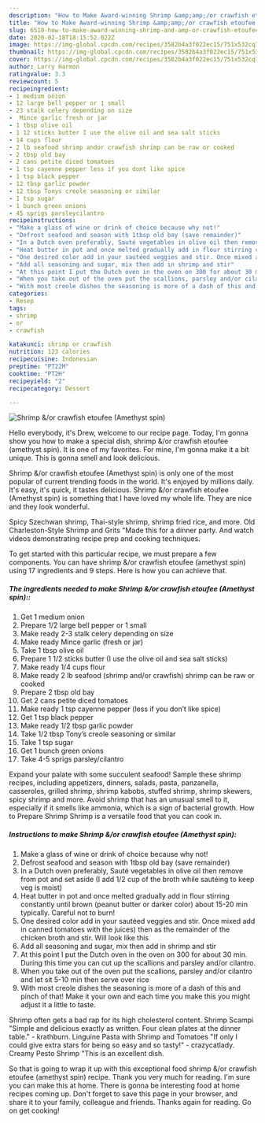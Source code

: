 ```yaml
---
description: "How to Make Award-winning Shrimp &amp;amp;/or crawfish etoufee (Amethyst spin)"
title: "How to Make Award-winning Shrimp &amp;amp;/or crawfish etoufee (Amethyst spin)"
slug: 6510-how-to-make-award-winning-shrimp-and-amp-or-crawfish-etoufee-amethyst-spin
date: 2020-02-18T18:15:52.022Z
image: https://img-global.cpcdn.com/recipes/3582b4a3f022ec15/751x532cq70/shrimp-or-crawfish-etoufee-amethyst-spin-recipe-main-photo.jpg
thumbnail: https://img-global.cpcdn.com/recipes/3582b4a3f022ec15/751x532cq70/shrimp-or-crawfish-etoufee-amethyst-spin-recipe-main-photo.jpg
cover: https://img-global.cpcdn.com/recipes/3582b4a3f022ec15/751x532cq70/shrimp-or-crawfish-etoufee-amethyst-spin-recipe-main-photo.jpg
author: Larry Harmon
ratingvalue: 3.3
reviewcount: 5
recipeingredient:
- 1 medium onion
- 12 large bell pepper or 1 small
- 23 stalk celery depending on size
-  Mince garlic fresh or jar
- 1 tbsp olive oil
- 1 12 sticks butter I use the olive oil and sea salt sticks
- 14 cups flour
- 2 lb seafood shrimp andor crawfish shrimp can be raw or cooked
- 2 tbsp old bay
- 2 cans petite diced tomatoes
- 1 tsp cayenne pepper less if you dont like spice
- 1 tsp black pepper
- 12 tbsp garlic powder
- 12 tbsp Tonys creole seasoning or similar
- 1 tsp sugar
- 1 bunch green onions
- 45 sprigs parsleycilantro
recipeinstructions:
- "Make a glass of wine or drink of choice because why not!"
- "Defrost seafood and season with 1tbsp old bay (save remainder)"
- "In a Dutch oven preferably, Sauté vegetables in olive oil then remove from pot and set aside (I add 1/2 cup of the broth while sautéing to keep veg is moist)"
- "Heat butter in pot and once melted gradually add in flour stirring constantly until brown (peanut butter or darker color) about 15-20 min typically. Careful not to burn!"
- "One desired color add in your sautéed veggies and stir. Once mixed add in canned tomatoes with the juices) then as the remainder of the chicken broth and stir. Will look like this"
- "Add all seasoning and sugar, mix then add in shrimp and stir"
- "At this point I put the Dutch oven in the oven on 300 for about 30 min. During this time you can cut up the scallions and parsley and/or cilantro."
- "When you take out of the oven put the scallions, parsley and/or cilantro and let sit 5-10 min then serve over rice"
- "With most creole dishes the seasoning is more of a dash of this and pinch of that! Make it your own and each time you make this you might adjust it a little to taste."
categories:
- Resep
tags:
- shrimp
- or
- crawfish

katakunci: shrimp or crawfish
nutrition: 123 calories
recipecuisine: Indonesian
preptime: "PT22M"
cooktime: "PT2H"
recipeyield: "2"
recipecategory: Dessert

---
```



![Shrimp &amp;/or crawfish etoufee (Amethyst spin)](https://img-global.cpcdn.com/recipes/3582b4a3f022ec15/751x532cq70/shrimp-or-crawfish-etoufee-amethyst-spin-recipe-main-photo.jpg)

Hello everybody, it's Drew, welcome to our recipe page. Today, I'm gonna show you how to make a special dish, shrimp &amp;/or crawfish etoufee (amethyst spin). It is one of my favorites. For mine, I'm gonna make it a bit unique. This is gonna smell and look delicious.

Shrimp &amp;/or crawfish etoufee (Amethyst spin) is only one of the most popular of current trending foods in the world. It's enjoyed by millions daily. It's easy, it's quick, it tastes delicious. Shrimp &amp;/or crawfish etoufee (Amethyst spin) is something that I have loved my whole life. They are nice and they look wonderful.

Spicy Szechwan shrimp, Thai-style shrimp, shrimp fried rice, and more. Old Charleston-Style Shrimp and Grits &#34;Made this for a dinner party. And watch videos demonstrating recipe prep and cooking techniques.


To get started with this particular recipe, we must prepare a few components. You can have shrimp &amp;/or crawfish etoufee (amethyst spin) using 17 ingredients and 9 steps. Here is how you can achieve that.

##### The ingredients needed to make Shrimp &amp;/or crawfish etoufee (Amethyst spin)::

1. Get 1 medium onion
1. Prepare 1/2 large bell pepper or 1 small
1. Make ready 2-3 stalk celery depending on size
1. Make ready  Mince garlic (fresh or jar)
1. Take 1 tbsp olive oil
1. Prepare 1 1/2 sticks butter (I use the olive oil and sea salt sticks)
1. Make ready 1/4 cups flour
1. Make ready 2 lb seafood (shrimp and/or crawfish) shrimp can be raw or cooked
1. Prepare 2 tbsp old bay
1. Get 2 cans petite diced tomatoes
1. Make ready 1 tsp cayenne pepper (less if you don’t like spice)
1. Get 1 tsp black pepper
1. Make ready 1/2 tbsp garlic powder
1. Take 1/2 tbsp Tony’s creole seasoning or similar
1. Take 1 tsp sugar
1. Get 1 bunch green onions
1. Take 4-5 sprigs parsley/cilantro


Expand your palate with some succulent seafood! Sample these shrimp recipes, including appetizers, dinners, salads, pasta, panzanella, casseroles, grilled shrimp, shrimp kabobs, stuffed shrimp, shrimp skewers, spicy shrimp and more. Avoid shrimp that has an unusual smell to it, especially if it smells like ammonia, which is a sign of bacterial growth. How to Prepare Shrimp Shrimp is a versatile food that you can cook in. 

##### Instructions to make Shrimp &amp;/or crawfish etoufee (Amethyst spin):

1. Make a glass of wine or drink of choice because why not!
1. Defrost seafood and season with 1tbsp old bay (save remainder)
1. In a Dutch oven preferably, Sauté vegetables in olive oil then remove from pot and set aside (I add 1/2 cup of the broth while sautéing to keep veg is moist)
1. Heat butter in pot and once melted gradually add in flour stirring constantly until brown (peanut butter or darker color) about 15-20 min typically. Careful not to burn!
1. One desired color add in your sautéed veggies and stir. Once mixed add in canned tomatoes with the juices) then as the remainder of the chicken broth and stir. Will look like this
1. Add all seasoning and sugar, mix then add in shrimp and stir
1. At this point I put the Dutch oven in the oven on 300 for about 30 min. During this time you can cut up the scallions and parsley and/or cilantro.
1. When you take out of the oven put the scallions, parsley and/or cilantro and let sit 5-10 min then serve over rice
1. With most creole dishes the seasoning is more of a dash of this and pinch of that! Make it your own and each time you make this you might adjust it a little to taste.


Shrimp often gets a bad rap for its high cholesterol content. Shrimp Scampi &#34;Simple and delicious exactly as written. Four clean plates at the dinner table.&#34; - krathburn. Linguine Pasta with Shrimp and Tomatoes &#34;If only I could give extra stars for being so easy and so tasty!&#34; - crazycatlady. Creamy Pesto Shrimp &#34;This is an excellent dish. 

So that is going to wrap it up with this exceptional food shrimp &amp;/or crawfish etoufee (amethyst spin) recipe. Thank you very much for reading. I'm sure you can make this at home. There is gonna be interesting food at home recipes coming up. Don't forget to save this page in your browser, and share it to your family, colleague and friends. Thanks again for reading. Go on get cooking!
